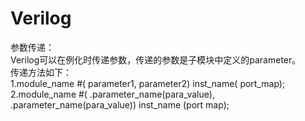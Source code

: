# Verilog

参数传递：  
    Verilog可以在例化时传递参数，传递的参数是子模块中定义的parameter。  
    传递方法如下：  
        1.module_name #( parameter1, parameter2) inst_name( port_map);  
        2.module_name #( .parameter_name(para_value), .parameter_name(para_value)) inst_name (port map);  
  

    
